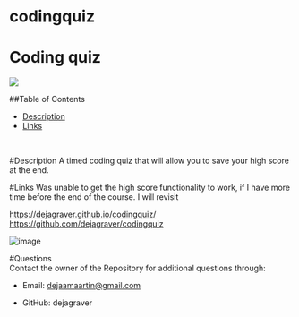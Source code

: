 # codingquiz
 <h1> Coding quiz </h1>
  
  <img src = "https://img.shields.io/badge/license-MIT License-brightgreen"><br />

  ##Table of Contents
  * [Description](#Description)
  * [Links](#Links)
  <br />

  <a name="Description">#Description</a>
  A timed coding quiz that will allow you to save your high score at the end. 
  <br />

 <a name="Links">#Links</a>
 Was unable to get the high score functionality to work, if I have more time before the end of the course. I will revisit 

https://dejagraver.github.io/codingquiz/
https://github.com/dejagraver/codingquiz
  <br />

![image](https://user-images.githubusercontent.com/78667882/121270292-70022780-c88f-11eb-87bc-620cfe77d509.png)

  #Questions <br />
  Contact the owner of the Repository for additional questions through:

* Email: dejaamaartin@gmail.com

* GitHub: dejagraver

